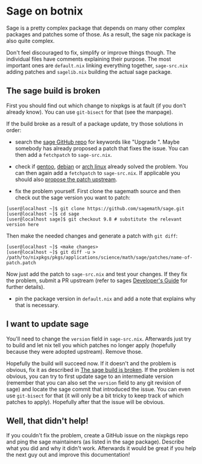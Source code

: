 # Sage on botnix

Sage is a pretty complex package that depends on many other complex packages and patches some of those. As a result, the sage nix package is also quite complex.

Don't feel discouraged to fix, simplify or improve things though. The individual files have comments explaining their purpose. The most important ones are `default.nix` linking everything together, `sage-src.nix` adding patches and `sagelib.nix` building the actual sage package.

## The sage build is broken

First you should find out which change to nixpkgs is at fault (if you don't already know). You can use `git-bisect` for that (see the manpage).

If the build broke as a result of a package update, try those solutions in order:

- search the [sage GitHub repo](https://github.com/sagemath/sage) for keywords like "Upgrade <package>". Maybe somebody has already proposed a patch that fixes the issue. You can then add a `fetchpatch` to `sage-src.nix`.

- check if [gentoo](https://github.com/cschwan/sage-on-gentoo/tree/master/sci-mathematics/sage), [debian](https://salsa.debian.org/science-team/sagemath/tree/master/debian) or [arch linux](https://git.archlinux.org/svntogit/community.git/tree/trunk?h=packages/sagemath) already solved the problem. You can then again add a `fetchpatch` to `sage-src.nix`. If applicable you should also [propose the patch upstream](#proposing-a-sage-patch).

- fix the problem yourself. First clone the sagemath source and then check out the sage version you want to patch:

```
[user@localhost ~]$ git clone https://github.com/sagemath/sage.git
[user@localhost ~]$ cd sage
[user@localhost sage]$ git checkout 9.8 # substitute the relevant version here
```

Then make the needed changes and generate a patch with `git diff`:

```
[user@localhost ~]$ <make changes>
[user@localhost ~]$ git diff -u > /path/to/nixpkgs/pkgs/applications/science/math/sage/patches/name-of-patch.patch
```

Now just add the patch to `sage-src.nix` and test your changes. If they fix the problem, submit a PR upstream (refer to sages [Developer's Guide](http://doc.sagemath.org/html/en/developer/index.html) for further details).

- pin the package version in `default.nix` and add a note that explains why that is necessary.

## I want to update sage

You'll need to change the `version` field in `sage-src.nix`. Afterwards just try to build and let nix tell you which patches no longer apply (hopefully because they were adopted upstream). Remove those.

Hopefully the build will succeed now. If it doesn't and the problem is obvious, fix it as described in [The sage build is broken](#the-sage-build-is-broken).
If the problem is not obvious, you can try to first update sage to an intermediate version (remember that you can also set the `version` field to any git revision of sage) and locate the sage commit that introduced the issue. You can even use `git-bisect` for that (it will only be a bit tricky to keep track of which patches to apply). Hopefully after that the issue will be obvious.

## Well, that didn't help!

If you couldn't fix the problem, create a GitHub issue on the nixpkgs repo and ping the sage maintainers (as listed in the sage package).
Describe what you did and why it didn't work. Afterwards it would be great if you help the next guy out and improve this documentation!
